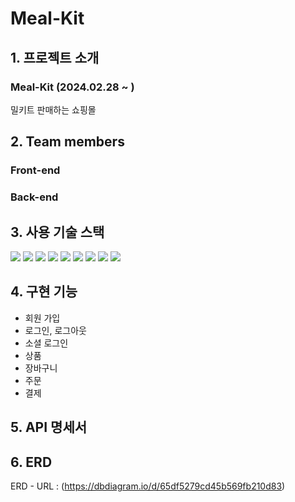 # Meal-Kit

## 1. 프로젝트 소개
### Meal-Kit (2024.02.28 ~ )
<p text-align='center'> 밀키트 판매하는 쇼핑몰 <br/>
</p>

## 2. Team members
### Front-end

### Back-end

## 3. 사용 기술 스택
<img src="https://img.shields.io/badge/SPRING-6DB33F?style=for-the-badge&logo=SPRING&logoColor=white"> <img src="https://img.shields.io/badge/SPRING BOOT-6DB33F?style=for-the-badge&logo=SPRINGBOOT&logoColor=white"> <img src="https://img.shields.io/badge/SPRING SECURITY-6DB33F?style=for-the-badge&logo=SPRINGSECURITY&logoColor=white"> <img src="https://img.shields.io/badge/JAVA-4479A1?style=for-the-badge&logo=JAVA&logoColor=black"> <img src="https://img.shields.io/badge/MYSQL-4479A1?style=for-the-badge&logo=MYSQL&logoColor=white"> <img src="https://img.shields.io/badge/QUERYDSL-4479A1?style=for-the-badge&logo=QUERYDSL&logoColor=black"> <img src="https://img.shields.io/badge/JPA-6DB33F?style=for-the-badge&logo=JPA&logoColor=black"> <img src="https://img.shields.io/badge/Iamport%20Payment-c1272d?style=for-the-badge"> <img src="https://img.shields.io/badge/Postman-FF6C37?style=for-the-badge&logo=Postman&logoColor=white">
## 4. 구현 기능
  - 회원 가입
  - 로그인, 로그아웃
  - 소셜 로그인
  - 상품
  - 장바구니
  - 주문
  - 결제
## 5. API 명세서

## 6. ERD
ERD - URL : (https://dbdiagram.io/d/65df5279cd45b569fb210d83)
